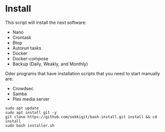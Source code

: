 # Install

This script will install the next software:

- Nano
- Crontask
- Btop
- Autorun tasks
- Docker
- Docker-compose
- Backup (Daily, Weakly, and Monthly)

Oder programs that have  installation scripts that you need to start manually are:

- Crowdsec
- Samba
- Plex media server


```
sudo apt update
sudo apt install git -y
git clone https://github.com/sekkigit/bash-install.git install && cd install
sudo bash installer.sh
```